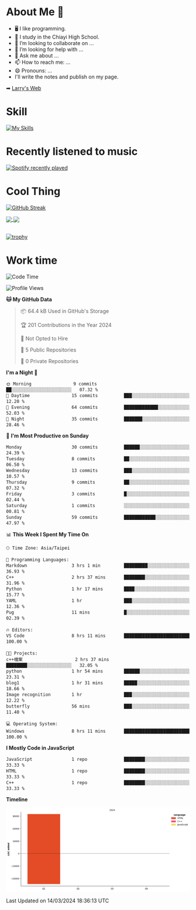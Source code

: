 # About Me 👋

- 🖥  I like programming.
- 🏫 I study in the Chiayi High School.
- 👯 I’m looking to collaborate on ...
- 🤔 I’m looking for help with ...
- 💬 Ask me about ...
- 📫 How to reach me: ...
- 😄 Pronouns: ...
- I'll write the notes and publish on my page.

➡︎ [Larry's Web](https://larryeng.github.io/)

# Skill
[![My Skills](https://skillicons.dev/icons?i=blender,arduino,vscode,visualstudio,pr,github,git,c,cpp,py,html,css,js)](https://skillicons.dev)
# Recently listened to music

[![Spotify recently played](https://spotify-recently-played-readme.vercel.app/api?user=31mqyfrlvkyusmaxegq4pvoow5we)](https://open.spotify.com/user/31mqyfrlvkyusmaxegq4pvoow5we)

# Cool Thing

[![GitHub Streak](https://streak-stats.demolab.com/?user=Larryeng&theme=holi-theme)](https://git.io/streak-stats)

<a href="https://github.com/anuraghazra/github-readme-stats">
  <img height=200 align="center" src="https://github-readme-stats.vercel.app/api?username=Larryeng&theme=github_dark&rank_icon=github" />
</a>
<a href="https://github.com/anuraghazra/convoychat">
  <img height=200 align="center" src="https://github-readme-stats.vercel.app/api/top-langs?username=Larryeng&layout=compact&langs_count=8&card_width=320&theme=github_dark" />
</a>

<br>

<br>

[![trophy](https://github-profile-trophy.vercel.app/?username=Larryeng&theme=darkhub)](https://github.com/ryo-ma/github-profile-trophy)
# Work time
<!--START_SECTION:waka-->
![Code Time](http://img.shields.io/badge/Code%20Time-107%20hrs%2027%20mins-blue)

![Profile Views](http://img.shields.io/badge/Profile%20Views-205-blue)

**🐱 My GitHub Data** 

> 📦 64.4 kB Used in GitHub's Storage 
 > 
> 🏆 201 Contributions in the Year 2024
 > 
> 🚫 Not Opted to Hire
 > 
> 📜 5 Public Repositories 
 > 
> 🔑 0 Private Repositories 
 > 
**I'm a Night 🦉** 

```text
🌞 Morning                9 commits           ██░░░░░░░░░░░░░░░░░░░░░░░   07.32 % 
🌆 Daytime                15 commits          ███░░░░░░░░░░░░░░░░░░░░░░   12.20 % 
🌃 Evening                64 commits          █████████████░░░░░░░░░░░░   52.03 % 
🌙 Night                  35 commits          ███████░░░░░░░░░░░░░░░░░░   28.46 % 
```
📅 **I'm Most Productive on Sunday** 

```text
Monday                   30 commits          ██████░░░░░░░░░░░░░░░░░░░   24.39 % 
Tuesday                  8 commits           ██░░░░░░░░░░░░░░░░░░░░░░░   06.50 % 
Wednesday                13 commits          ███░░░░░░░░░░░░░░░░░░░░░░   10.57 % 
Thursday                 9 commits           ██░░░░░░░░░░░░░░░░░░░░░░░   07.32 % 
Friday                   3 commits           █░░░░░░░░░░░░░░░░░░░░░░░░   02.44 % 
Saturday                 1 commits           ░░░░░░░░░░░░░░░░░░░░░░░░░   00.81 % 
Sunday                   59 commits          ████████████░░░░░░░░░░░░░   47.97 % 
```


📊 **This Week I Spent My Time On** 

```text
🕑︎ Time Zone: Asia/Taipei

💬 Programming Languages: 
Markdown                 3 hrs 1 min         █████████░░░░░░░░░░░░░░░░   36.93 % 
C++                      2 hrs 37 mins       ████████░░░░░░░░░░░░░░░░░   31.96 % 
Python                   1 hr 17 mins        ████░░░░░░░░░░░░░░░░░░░░░   15.77 % 
YAML                     1 hr                ███░░░░░░░░░░░░░░░░░░░░░░   12.36 % 
Pug                      11 mins             █░░░░░░░░░░░░░░░░░░░░░░░░   02.39 % 

🔥 Editors: 
VS Code                  8 hrs 11 mins       █████████████████████████   100.00 % 

🐱‍💻 Projects: 
c++檔案                    2 hrs 37 mins       ████████░░░░░░░░░░░░░░░░░   32.05 % 
python                   1 hr 54 mins        ██████░░░░░░░░░░░░░░░░░░░   23.31 % 
blog1                    1 hr 31 mins        █████░░░░░░░░░░░░░░░░░░░░   18.66 % 
Image recognition        1 hr                ███░░░░░░░░░░░░░░░░░░░░░░   12.22 % 
butterfly                56 mins             ███░░░░░░░░░░░░░░░░░░░░░░   11.40 % 

💻 Operating System: 
Windows                  8 hrs 11 mins       █████████████████████████   100.00 % 
```

**I Mostly Code in JavaScript** 

```text
JavaScript               1 repo              ████████░░░░░░░░░░░░░░░░░   33.33 % 
HTML                     1 repo              ████████░░░░░░░░░░░░░░░░░   33.33 % 
C++                      1 repo              ████████░░░░░░░░░░░░░░░░░   33.33 % 
```



**Timeline**

![Lines of Code chart](https://raw.githubusercontent.com/Larryeng/Larryeng/main/assets/bar_graph.png)


 Last Updated on 14/03/2024 18:36:13 UTC
<!--END_SECTION:waka-->
